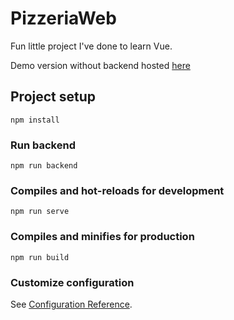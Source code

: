 # PizzeriaWeb
Fun little project I've done to learn Vue.  

Demo version without backend hosted [here](https://v1laz.github.io/PizzeriaWeb/#/)

## Project setup
```
npm install
```

### Run backend
```
npm run backend
```

### Compiles and hot-reloads for development
```
npm run serve
```

### Compiles and minifies for production
```
npm run build
```

### Customize configuration
See [Configuration Reference](https://cli.vuejs.org/config/).
